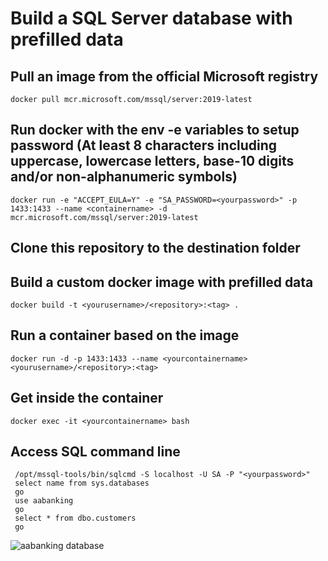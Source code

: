 # Build a SQL Server database with prefilled data

## Pull an image from the official Microsoft registry 
```
docker pull mcr.microsoft.com/mssql/server:2019-latest
```

## Run docker with the env -e variables to setup password (At least 8 characters including uppercase, lowercase letters, base-10 digits and/or non-alphanumeric symbols)
```
docker run -e "ACCEPT_EULA=Y" -e "SA_PASSWORD=<yourpassword>" -p 1433:1433 --name <containername> -d mcr.microsoft.com/mssql/server:2019-latest
```

## Clone this repository to the destination folder

## Build a custom docker image with prefilled data
```
docker build -t <yourusername>/<repository>:<tag> .
```

## Run a container based on the image
```
docker run -d -p 1433:1433 --name <yourcontainername> <yourusername>/<repository>:<tag>
```

## Get inside the container
```
docker exec -it <yourcontainername> bash
```

## Access SQL command line
```
 /opt/mssql-tools/bin/sqlcmd -S localhost -U SA -P "<yourpassword>"
 select name from sys.databases
 go
 use aabanking
 go
 select * from dbo.customers
 go
```
![aabanking database](images/customers.png)

